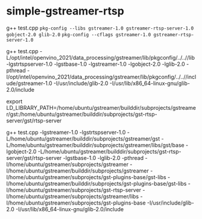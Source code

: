 # simple-gstreamer-rtsp

g++ test.cpp `pkg-config --libs gstreamer-1.0 gstreamer-rtsp-server-1.0 gobject-2.0 glib-2.0` `pkg-config --cflags gstreamer-1.0 gstreamer-rtsp-server-1.0`


g++ test.cpp -L/opt/intel/openvino_2021/data_processing/gstreamer/lib/pkgconfig/../..//lib -lgstrtspserver-1.0 -lgstbase-1.0 -lgstreamer-1.0 -lgobject-2.0 -lglib-2.0 -pthread -I/opt/intel/openvino_2021/data_processing/gstreamer/lib/pkgconfig/../..//include/gstreamer-1.0 -I/usr/include/glib-2.0 -I/usr/lib/x86_64-linux-gnu/glib-2.0/include


export LD_LIBRARY_PATH=/home/ubuntu/gstreamer/builddir/subprojects/gstreamer/gst:/home/ubuntu/gstreamer/builddir/subprojects/gst-rtsp-server/gst/rtsp-server


g++ test.cpp -lgstreamer-1.0 -lgstrtspserver-1.0 -L/home/ubuntu/gstreamer/builddir/subprojects/gstreamer/gst -L/home/ubuntu/gstreamer/builddir/subprojects/gstreamer/libs/gst/base -lgobject-2.0 -L/home/ubuntu/gstreamer/builddir/subprojects/gst-rtsp-server/gst/rtsp-server -lgstbase-1.0 -lglib-2.0 -pthread -I/home/ubuntu/gstreamer/subprojects/gstreamer -I/home/ubuntu/gstreamer/builddir/subprojects/gstreamer -I/home/ubuntu/gstreamer/subprojects/gst-plugins-base/gst-libs -I/home/ubuntu/gstreamer/builddir/subprojects/gst-plugins-base/gst-libs -I/home/ubuntu/gstreamer/subprojects/gst-rtsp-server -I/home/ubuntu/gstreamer/subprojects/gstreamer/libs -I/home/ubuntu/gstreamer/subprojects/gst-plugins-base -I/usr/include/glib-2.0 -I/usr/lib/x86_64-linux-gnu/glib-2.0/include 
